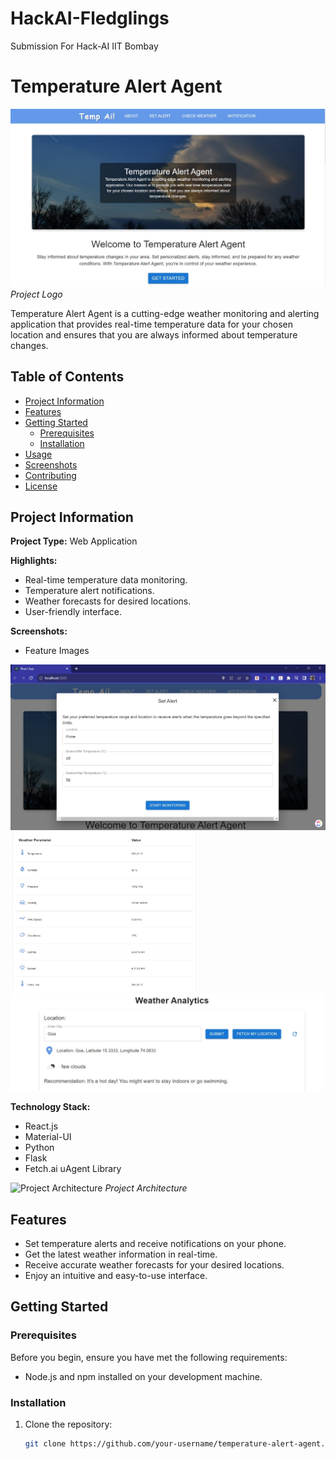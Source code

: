# HackAI-Fledglings
Submission For Hack-AI IIT Bombay

# Temperature Alert Agent

![Project Logo](https://github.com/RuchikaSuryawanshi7/HackAI-Fledglings/blob/main/assets/home.jpg)
*Project Logo*

Temperature Alert Agent is a cutting-edge weather monitoring and alerting application that provides real-time temperature data for your chosen location and ensures that you are always informed about temperature changes.

## Table of Contents

- [Project Information](#project-information)
- [Features](#features)
- [Getting Started](#getting-started)
  - [Prerequisites](#prerequisites)
  - [Installation](#installation)
- [Usage](#usage)
- [Screenshots](#screenshots)
- [Contributing](#contributing)
- [License](#license)

## Project Information

**Project Type:** Web Application

**Highlights:**
- Real-time temperature data monitoring.
- Temperature alert notifications.
- Weather forecasts for desired locations.
- User-friendly interface.

**Screenshots:**

- Feature Images 
<img src="https://github.com/RuchikaSuryawanshi7/HackAI-Fledglings/blob/main/assets/setalert.jpg" width="800">
<img src="https://github.com/RuchikaSuryawanshi7/HackAI-Fledglings/blob/main/assets/weather%20Api.jpg" width="300">
<img src="https://github.com/RuchikaSuryawanshi7/HackAI-Fledglings/blob/main/assets/analytics.jpg" width="500">



**Technology Stack:**
- React.js
- Material-UI
- Python
- Flask
- Fetch.ai uAgent Library

![Project Architecture](https://github.com/RuchikaSuryawanshi7/HackAI-Fledglings/blob/main/assets/architecture.jpg)
*Project Architecture*

## Features

- Set temperature alerts and receive notifications on your phone.
- Get the latest weather information in real-time.
- Receive accurate weather forecasts for your desired locations.
- Enjoy an intuitive and easy-to-use interface.

## Getting Started

### Prerequisites

Before you begin, ensure you have met the following requirements:

- Node.js and npm installed on your development machine.

### Installation

1. Clone the repository:

   ```bash
   git clone https://github.com/your-username/temperature-alert-agent.git
